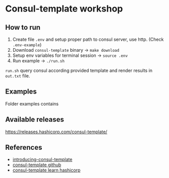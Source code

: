 # Consul-template workshop

## How to run
1. Create file `.env` and setup proper path to consul server, use http. (Check `.env-example`)
2. Download `consul-template` binary -> `make download`
3. Setup env variables for terminal session -> `source .env`
4. Run example -> `./run.sh`

`run.sh` query consul according provided template and render results in `out.txt` file.

## Examples
Folder examples contains 
## Available releases
https://releases.hashicorp.com/consul-template/ 

## References
* [introducing-consul-template](https://www.hashicorp.com/blog/introducing-consul-template/)
* [consul-template github](https://github.com/hashicorp/consul-template)
* [consul-template learn hashicorp](https://learn.hashicorp.com/consul/developer-configuration/consul-template)